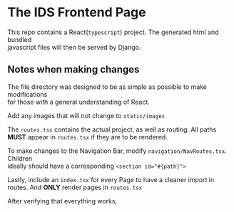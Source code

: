 # The IDS Frontend Page

This repo contains a React(`typescript`) project. The generated html and bundled\
javascript files will then be served by Django.

## Notes when making changes

The file directory was designed to be as simple as possible to make modifications\
for those with a general understanding of React.

Add any images that will not change to `static/images`

The `routes.tsx` contains the actual project, as well as routing. All paths\
**MUST** appear in `routes.tsx` if they are to be rendered.

To make changes to the Navigation Bar, modify `navigation/NavRoutes.tsx`. Children\
ideally should have a corresponding `<section id="#{path}">`

Lastly, include an `index.tsx` for every Page to have a cleaner import in routes. And **ONLY** render pages in `routes.tsx`

After verifying that everything works,
